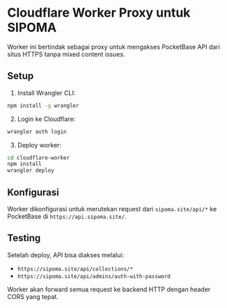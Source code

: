 # Cloudflare Worker Proxy untuk SIPOMA

Worker ini bertindak sebagai proxy untuk mengakses PocketBase API dari situs HTTPS tanpa mixed content issues.

## Setup

1. Install Wrangler CLI:

```bash
npm install -g wrangler
```

2. Login ke Cloudflare:

```bash
wrangler auth login
```

3. Deploy worker:

```bash
cd cloudflare-worker
npm install
wrangler deploy
```

## Konfigurasi

Worker dikonfigurasi untuk merutekan request dari `sipoma.site/api/*` ke PocketBase di `https://api.sipoma.site/`.

## Testing

Setelah deploy, API bisa diakses melalui:

- `https://sipoma.site/api/collections/*`
- `https://sipoma.site/api/admins/auth-with-password`

Worker akan forward semua request ke backend HTTP dengan header CORS yang tepat.
